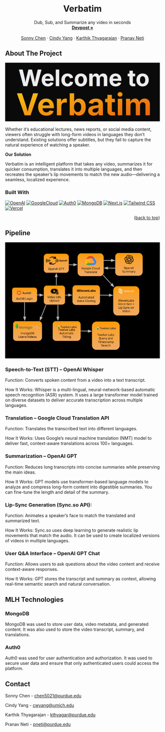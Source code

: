 
<a name="readme-top"></a>
<!-- PROJECT LOGO -->
<br />
<div align="center">
  <h1 align="center">Verbatim</h1>

  <p align="center">
    Dub, Sub, and Summarize any video in seconds
    <br />
    <a href="https://devpost.com/software/speakify-jg3nqf"><strong>Devpost »</strong></a>
    <br />
    <br />
    <a href="https://www.linkedin.com/in/chenhsonny/">Sonny Chen</a>
    ·
    <a href="https://www.linkedin.com/in/2023cyang/">Cindy Yang</a>
    ·
    <a href="https://www.linkedin.com/in/karthikthyagarajan06/">Karthik Thyagarajan</a> 
    ·
    <a href="https://www.linkedin.com/in/pranav-neti-a3870a243/">Pranav Neti</a> 
  </p>
</div>



<!-- ABOUT THE PROJECT -->
## About The Project

![alt text](image.png)

Whether it’s educational lectures, news reports, or social media content, viewers often struggle with long-form videos in languages they don’t understand. Existing solutions offer subtitles, but they fail to capture the natural experience of watching a speaker.

**Our Solution**

Verbatim is an intelligent platform that takes any video, summarizes it for quicker consumption, translates it into multiple languages, and then recreates the speaker’s lip movements to match the new audio—delivering a seamless, localized experience.

### Built With

[![OpenAI][OpenAI]][OpenAI-url]
[![GoogleCloud][GoogleCloud]][GoogleCloud-url]
[![Auth0][Auth0]][Auth0-url]
[![MongoDB][MongoDB]][MongoDB-url]
[![Next.js][Next.js]][Next.js-url]
[![Tailwind CSS][Tailwind CSS]][Tailwind CSS-url]
[![Vercel][Vercel]][Vercel-url]

<p align="right">(<a href="#readme-top">back to top</a>)</p>



<!-- GETTING STARTED -->
## Pipeline

![alt_text](Boilermake_Flowchart.png)

### Speech-to-Text (STT) – OpenAI Whisper

Function: Converts spoken content from a video into a text transcript.

How It Works: Whisper is a multi-lingual, neural-network-based automatic speech recognition (ASR) system. It uses a large transformer model trained on diverse datasets to deliver accurate transcription across multiple languages.

### Translation – Google Cloud Translation API

Function: Translates the transcribed text into different languages.

How It Works: Uses Google’s neural machine translation (NMT) model to deliver fast, context-aware translations across 100+ languages.

### Summarization – OpenAI GPT

Function: Reduces long transcripts into concise summaries while preserving the main ideas.

How It Works: GPT models use transformer-based language models to analyze and compress long-form content into digestible summaries. You can fine-tune the length and detail of the summary.

### Lip-Sync Generation (Sync.so API):

Function: Animates a speaker’s face to match the translated and summarized text.

How It Works: Sync.so uses deep learning to generate realistic lip movements that match the audio. It can be used to create localized versions of videos in multiple languages.

### User Q&A Interface – OpenAI GPT Chat

Function: Allows users to ask questions about the video content and receive context-aware responses.

How It Works: GPT stores the transcript and summary as context, allowing real-time semantic search and natural conversation.


## MLH Technologies

### MongoDB

MongoDB was used to store user data, video metadata, and generated content. It was also used to store the video transcript, summary, and translations.

### Auth0

Auth0 was used for user authentication and authorization. It was used to secure user data and ensure that only authenticated users could access the platform.

<!-- CONTACT -->
## Contact

Sonny Chen - chen5021@purdue.edu

Cindy Yang - cwyang@umich.edu

Karthik Thyagarajan - kthyagar@purdue.edu

Pranav Neti - pneti@purdue.edu

<!-- MARKDOWN LINKS & IMAGES -->
<!-- https://www.markdownguide.org/basic-syntax/#reference-style-links -->
[OpenAI]: https://img.shields.io/badge/OpenAI-412991?style=for-the-badge&logo=OpenAI&logoColor=white
[OpenAI-url]: https://openai.com/
[GoogleCloud]: https://img.shields.io/badge/Google_Cloud-4285F4?style=for-the-badge&logo=google-cloud&logoColor=white
[GoogleCloud-url]: https://cloud.google.com/
[Auth0]: https://img.shields.io/badge/Auth0-EB5424?style=for-the-badge&logo=auth0&logoColor=white
[Auth0-url]: https://auth0.com/
[MongoDB]: https://img.shields.io/badge/MongoDB-47A248?style=for-the-badge&logo=mongodb&logoColor=white
[MongoDB-url]: https://www.mongodb.com/
[Next.js]: https://img.shields.io/badge/Next.js-000000?style=for-the-badge&logo=next.js&logoColor=white
[Next.js-url]: https://nextjs.org/
[Tailwind CSS]: https://img.shields.io/badge/Tailwind_CSS-38B2AC?style=for-the-badge&logo=tailwind-css&logoColor=white
[Tailwind CSS-url]: https://tailwindcss.com/
[Vercel]: https://img.shields.io/badge/Vercel-000000?style=for-the-badge&logo=vercel&logoColor=white
[Vercel-url]: https://vercel.com/
